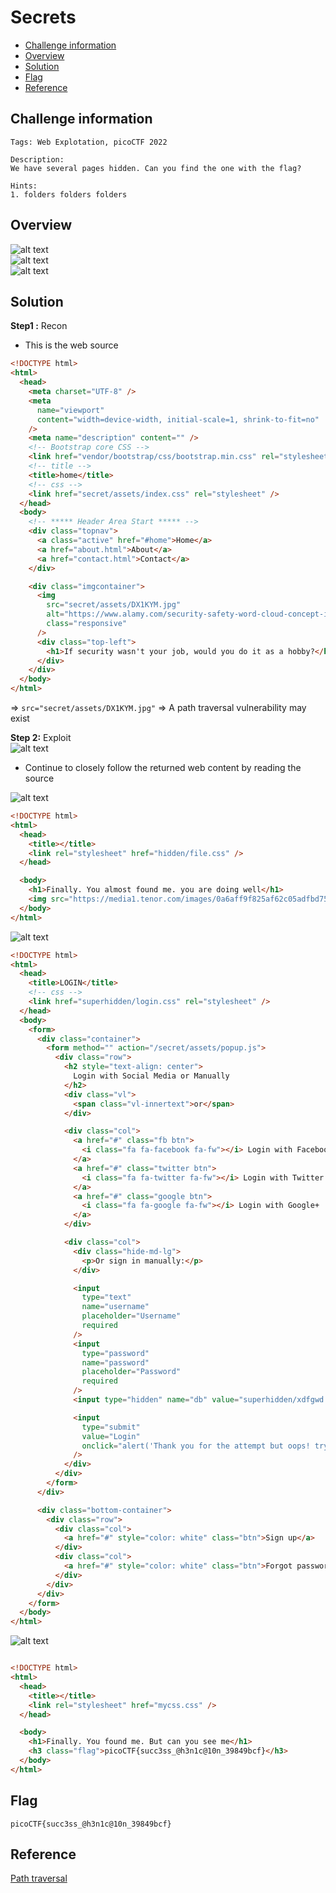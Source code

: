 # Secrets
- [Challenge information](#challenge-information)
- [Overview](#overview)
- [Solution](#solution)
- [Flag](#flag)
- [Reference](#reference)
## Challenge information
```text
Tags: Web Explotation, picoCTF 2022

Description:  
We have several pages hidden. Can you find the one with the flag?

Hints: 
1. folders folders folders
```
## Overview  
![alt text](/CTF/picoCTF/Static/Images/Secrets/image1.png)    
![alt text](/CTF/picoCTF/Static/Images/Secrets/image2.png)  
![alt text](/CTF/picoCTF/Static/Images/Secrets/image3.png)  
## Solution
**Step1 :** Recon  
* This is the web source  

```HTML
<!DOCTYPE html>
<html>
  <head>
    <meta charset="UTF-8" />
    <meta
      name="viewport"
      content="width=device-width, initial-scale=1, shrink-to-fit=no"
    />
    <meta name="description" content="" />
    <!-- Bootstrap core CSS -->
    <link href="vendor/bootstrap/css/bootstrap.min.css" rel="stylesheet" />
    <!-- title -->
    <title>home</title>
    <!-- css -->
    <link href="secret/assets/index.css" rel="stylesheet" />
  </head>
  <body>
    <!-- ***** Header Area Start ***** -->
    <div class="topnav">
      <a class="active" href="#home">Home</a>
      <a href="about.html">About</a>
      <a href="contact.html">Contact</a>
    </div>

    <div class="imgcontainer">
      <img
        src="secret/assets/DX1KYM.jpg"
        alt="https://www.alamy.com/security-safety-word-cloud-concept-image-image67649784.html"
        class="responsive"
      />
      <div class="top-left">
        <h1>If security wasn't your job, would you do it as a hobby?</h1>
      </div>
    </div>
  </body>
</html>
```
=> `src="secret/assets/DX1KYM.jpg"` => A path traversal vulnerability may exist 

**Step 2:** Exploit  
![alt text](/CTF/picoCTF/Static/Images/Secrets/image4.png)  
* Continue to closely follow the returned web content by reading the source  

![alt text](/CTF/picoCTF/Static/Images/Secrets/image5.png)  
```HTML
<!DOCTYPE html>
<html>
  <head>
    <title></title>
    <link rel="stylesheet" href="hidden/file.css" />
  </head>

  <body>
    <h1>Finally. You almost found me. you are doing well</h1>
    <img src="https://media1.tenor.com/images/0a6aff9f825af62c05adfbd75039cc7b/tenor.gif?itemid=4648337" alt="Something Like That GIF - Andy Parksandrecreation Wtf GIFs" style="max-width: 833px; background-color: rgb(151, 121, 85);" width="833" height="937.125">
  </body>
</html>
```

![alt text](/CTF/picoCTF/Static/Images/Secrets/image6.png)  
```HTML
<!DOCTYPE html>
<html>
  <head>
    <title>LOGIN</title>
    <!-- css -->
    <link href="superhidden/login.css" rel="stylesheet" />
  </head>
  <body>
    <form>
      <div class="container">
        <form method="" action="/secret/assets/popup.js">
          <div class="row">
            <h2 style="text-align: center">
              Login with Social Media or Manually
            </h2>
            <div class="vl">
              <span class="vl-innertext">or</span>
            </div>

            <div class="col">
              <a href="#" class="fb btn">
                <i class="fa fa-facebook fa-fw"></i> Login with Facebook
              </a>
              <a href="#" class="twitter btn">
                <i class="fa fa-twitter fa-fw"></i> Login with Twitter
              </a>
              <a href="#" class="google btn">
                <i class="fa fa-google fa-fw"></i> Login with Google+
              </a>
            </div>

            <div class="col">
              <div class="hide-md-lg">
                <p>Or sign in manually:</p>
              </div>

              <input
                type="text"
                name="username"
                placeholder="Username"
                required
              />
              <input
                type="password"
                name="password"
                placeholder="Password"
                required
              />
              <input type="hidden" name="db" value="superhidden/xdfgwd.html" />

              <input
                type="submit"
                value="Login"
                onclick="alert('Thank you for the attempt but oops! try harder. better luck next time')"
              />
            </div>
          </div>
        </form>
      </div>

      <div class="bottom-container">
        <div class="row">
          <div class="col">
            <a href="#" style="color: white" class="btn">Sign up</a>
          </div>
          <div class="col">
            <a href="#" style="color: white" class="btn">Forgot password?</a>
          </div>
        </div>
      </div>
    </form>
  </body>
</html>
```

![alt text](/CTF/picoCTF/Static/Images/Secrets/image7.png)  
```HTML

<!DOCTYPE html>
<html>
  <head>
    <title></title>
    <link rel="stylesheet" href="mycss.css" />
  </head>

  <body>
    <h1>Finally. You found me. But can you see me</h1>
    <h3 class="flag">picoCTF{succ3ss_@h3n1c@10n_39849bcf}</h3>
  </body>
</html>
```
## Flag
`picoCTF{succ3ss_@h3n1c@10n_39849bcf}`
## Reference
[Path traversal](https://portswigger.net/web-security/file-path-traversal)